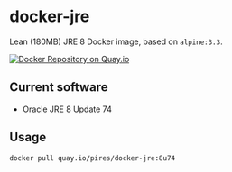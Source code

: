 # docker-jre
Lean (180MB) JRE 8 Docker image, based on `alpine:3.3`.

[![Docker Repository on Quay.io](https://quay.io/repository/pires/docker-jre/status "Docker Repository on Quay.io")](https://quay.io/repository/pires/docker-jre)

## Current software

* Oracle JRE 8 Update 74

## Usage

```
docker pull quay.io/pires/docker-jre:8u74
```
